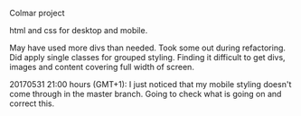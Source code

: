 Colmar project

html and css for desktop and mobile.

May have used more divs than needed. Took some out during refactoring. 
Did apply single classes for grouped styling.
Finding it difficult to get divs, images and content covering full width of screen. 

20170531 21:00 hours (GMT+1): I just noticed that my mobile styling doesn't come through in the master branch. Going to check what is going on and correct this.
